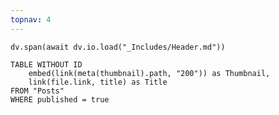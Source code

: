 ```yaml
---
topnav: 4
---
```

```dataviewjs
dv.span(await dv.io.load("_Includes/Header.md"))
```


```dataview
TABLE WITHOUT ID 
    embed(link(meta(thumbnail).path, "200")) as Thumbnail,
    link(file.link, title) as Title
FROM "Posts"
WHERE published = true
```
